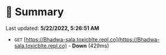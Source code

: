 # 📖 Summary
Last updated: **5/22/2022, 5:26:51 AM**

- `GET` [https://Bhadwa-sala.toxicblte.repl.co](https://Bhadwa-sala.toxicblte.repl.co) - **Down** (429ms)
